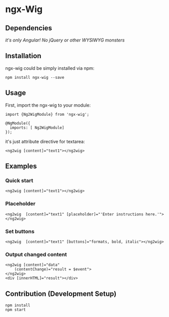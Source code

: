 ngx-Wig
=====

## Dependencies

*it's only Angular! No jQuery or other WYSIWYG monsters*
 
 
## Installation

ngx-wig could be simply installed via npm:

    npm install ngx-wig --save


## Usage

First, import the ngx-wig to your module:

    import {Ng2WigModule} from 'ngx-wig';
    
    @NgModule({
      imports: [ Ng2WigModule]
    });
   

it's just attribute directive for textarea:

    <ng2wig [content]="text1"></ng2wig>



## Examples

### Quick start

    <ng2wig [content]="text1"></ng2wig>

### Placeholder

    <ng2wig  [content]="text1" [placeholder]="'Enter instructions here.'"></ng2wig>

### Set buttons

    <ng2wig  [content]="text1" [buttons]="formats, bold, italic"></ng2wig>

### Output changed content
    
    <ng2wig [content]="data"
        (contentChange)="result = $event">
    </ng2wig>
    <div [innerHTML]="result"></div>
    

## Contribution (Development Setup)

    npm install
    npm start


